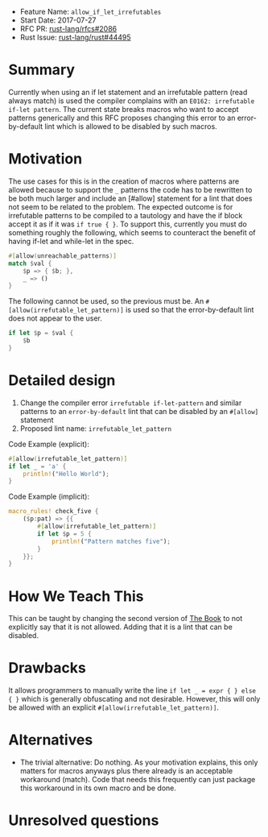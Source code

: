 - Feature Name: `allow_if_let_irrefutables`
- Start Date: 2017-07-27
- RFC PR: [rust-lang/rfcs#2086](https://github.com/rust-lang/rfcs/pull/2086)
- Rust Issue: [rust-lang/rust#44495](https://github.com/rust-lang/rust/issues/44495)

# Summary
[summary]: #summary

Currently when using an if let statement and an irrefutable pattern (read always match) is used the compiler complains with an `E0162: irrefutable if-let pattern`.
The current state breaks macros who want to accept patterns generically and this RFC proposes changing this error to an error-by-default lint which is allowed to be disabled by such macros.

# Motivation
[motivation]: #motivation

The use cases for this is in the creation of macros where patterns are allowed because to support the `_` patterns the code has to be rewritten to be both much larger and include an \[#allow\] statement for a lint that does not seem to be related to the problem.
The expected outcome is for irrefutable patterns to be compiled to a tautology and have the if block accept it as if it was `if true { }`.
To support this, currently you must do something roughly the following, which seems to counteract the benefit of having if-let and while-let in the spec.

```rust
#[allow(unreachable_patterns)]
match $val {
    $p => { $b; },
    _ => ()
}
```
The following cannot be used, so the previous must be. An `#[allow(irrefutable_let_pattern)]` is used so that the error-by-default lint does not appear to the user.

```rust
if let $p = $val {
    $b
}
```

# Detailed design
[design]: #detailed-design

1. Change the compiler error `irrefutable if-let-pattern` and similar patterns to an `error-by-default` lint that can be disabled by an `#[allow]` statement
2. Proposed lint name: `irrefutable_let_pattern`

Code Example (explicit):
```rust
#[allow(irrefutable_let_pattern)]
if let _ = 'a' {
    println!("Hello World");
}
```

Code Example (implicit):
```rust
macro_rules! check_five {
    ($p:pat) => {{
        #[allow(irrefutable_let_pattern)]
        if let $p = 5 {
            println!("Pattern matches five");
        }
    }};
}
```

# How We Teach This
[how-we-teach-this]: #how-we-teach-this

This can be taught by changing the second version of [The Book](https://doc.rust-lang.org/book/second-edition/ch18-02-refutability.html) to not explicitly say that it is not allowed.
Adding that it is a lint that can be disabled.

# Drawbacks
[drawbacks]: #drawbacks

It allows programmers to manually write the line `if let _ = expr { } else { }` which is generally obfuscating and not desirable. However, this will only be allowed with an explicit `#[allow(irrefutable_let_pattern)]`.

# Alternatives
[alternatives]: #alternatives

* The trivial alternative: Do nothing. As your motivation explains, this only matters for macros anyways plus there already is an acceptable workaround (match). Code that needs this frequently can just package this workaround in its own macro and be done.

# Unresolved questions
[unresolved]: #unresolved-questions
